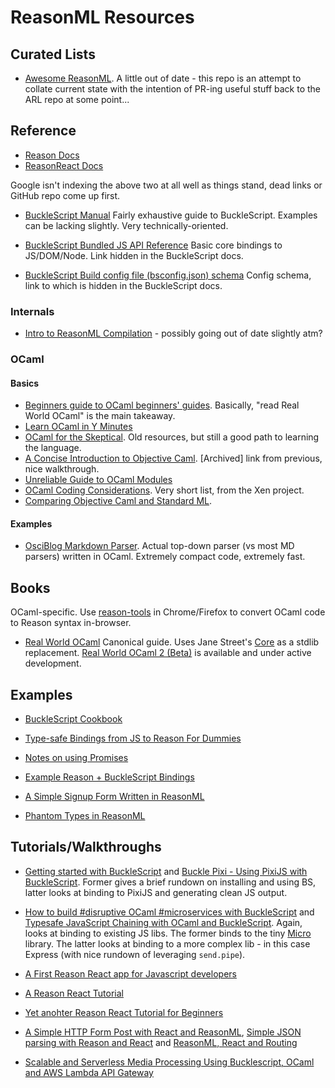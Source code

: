 # ReasonML Resources


## Curated Lists

- [Awesome ReasonML](https://github.com/vramana/awesome-reasonml). A little out of date - this repo is an attempt to collate current state with the intention of PR-ing useful stuff back to the ARL repo at some point...

## Reference

- [Reason Docs](https://reasonml.github.io/)
-  [ReasonReact Docs](https://reasonml.github.io/reason-react/)

Google isn't indexing the above two at all well as things stand, dead links or GitHub repo come up first.

- [BuckleScript Manual](https://bucklescript.github.io/bucklescript/Manual.html)
Fairly exhaustive guide to BuckleScript. Examples can be lacking slightly. Very technically-oriented.

- [BuckleScript Bundled JS API Reference](https://bucklescript.github.io/bucklescript/api/index.html)
Basic core bindings to JS/DOM/Node. Link hidden in the BuckleScript docs.

- [BuckleScript Build config file (bsconfig.json) schema](http://bucklescript.github.io/bucklescript/docson/#build-schema.json)
Config schema, link to which is hidden in the BuckleScript docs.

### Internals

- [Intro to ReasonML Compilation](https://github.com/chenglou/intro-to-reason-compilation) - possibly going out of date slightly atm?

### OCaml

#### Basics

- [Beginners guide to OCaml beginners' guides](http://blog.nullspace.io/beginners-guide-to-ocaml-beginners-guides.html). Basically, "read Real World OCaml" is the main takeaway.
- [Learn OCaml in Y Minutes](https://learnxinyminutes.com/docs/ocaml/)
- [OCaml for the Skeptical](http://www2.lib.uchicago.edu/keith/ocaml-class/home.html). Old resources, but still a good path to learning the language.
- [A Concise Introduction to Objective Caml](http://web.archive.org/web/20111205183829/http://www.csc.villanova.edu/~dmatusze/resources/ocaml/ocaml.html). [Archived] link from previous, nice walkthrough.
- [Unreliable Guide to OCaml Modules](http://lambdafoo.com/blog/2015/05/15/unreliable-guide-to-ocaml-modules/)
- [OCaml Coding Considerations](https://wiki.xen.org/wiki/OCaml_Coding_Considerations). Very short list, from the Xen project.
- [Comparing Objective Caml and Standard ML](http://adam.chlipala.net/mlcomp/).

#### Examples

- [OsciBlog Markdown Parser](https://github.com/MFP/OcsiBlog/blob/master/simple_markup.ml). Actual top-down parser (vs most MD parsers) written in OCaml. Extremely compact code, extremely fast.


## Books

OCaml-specific. Use [reason-tools](https://github.com/reasonml/reason-tools) in Chrome/Firefox to convert OCaml code to Reason syntax in-browser.

- [Real World OCaml](https://realworldocaml.org/)
Canonical guide. Uses Jane Street's [Core](https://github.com/janestreet/core) as a stdlib replacement. [Real World OCaml 2 (Beta)](https://dev.realworldocaml.org/) is available and under active development.


## Examples

- [BuckleScript Cookbook](https://github.com/glennsl/bucklescript-cookbook)
- [Type-safe Bindings from JS to Reason For Dummies](http://blog.klipse.tech/reason/2017/10/17/externals-js-ffi-reason.html)

- [Notes on using Promises](https://gist.github.com/Lokeh/a8d1dc6aa2043efa62b23e559291053e)
- [Example Reason + BuckleScript Bindings](https://gist.github.com/sgrove/707d55a3874045287c142732932597b9)
- [A Simple Signup Form Written in ReasonML](https://gist.github.com/Zerim/6ff94ae1897d65bfbdae7279860bd43a)
- [Phantom Types in ReasonML](https://gist.github.com/busypeoples/3a28d039272ec3eb33ca2fc6b32dafc7)

## Tutorials/Walkthroughs

- [Getting started with BuckleScript](http://pcarleton.github.io/2017/01/02/bucklescript-1.html) and [Buckle Pixi - Using PixiJS with BuckleScript](http://pcarleton.github.io/2017/01/14/buckle-pixi.html). Former gives a brief rundown on installing and using BS, latter looks at binding to PixiJS and generating clean JS output.

- [How to build #disruptive OCaml #microservices with BuckleScript](https://medium.com/dailyjs/how-to-build-disruptive-ocaml-microservices-with-bucklescript-8c2f774f67cd) and [Typesafe JavaScript Chaining with OCaml and BuckleScript](https://medium.com/dailyjs/typesafe-javascript-chaining-with-ocaml-and-bucklescript-ff489fe287c2). Again, looks at binding to existing JS libs. The former binds to the tiny [Micro](https://github.com/zeit/micro) library. The latter looks at binding to a more complex lib - in this case Express (with nice rundown of leveraging `send.pipe`).

- [A First Reason React app for Javascript developers](https://jamesfriend.com.au/a-first-reason-react-app-for-js-developers)
- [A Reason React Tutorial](https://jaredforsyth.com/2017/07/05/a-reason-react-tutorial/)
- [Yet anohter Reason React Tutorial for Beginners](https://www.robinwieruch.de/reason-react-tutorial/)
- [A Simple HTTP Form Post with React and ReasonML](http://marcusr.wpengine.com/?p=15), [Simple JSON parsing with Reason and React](http://www.marcusr.com/?p=16) and [ReasonML, React and Routing](http://www.marcusr.com/?p=18)

- [Scalable and Serverless Media Processing Using Bucklescript, OCaml and AWS Lambda API Gateway](https://medium.com/@romain.beauxis/scalable-and-serverless-media-processing-using-bucklescript-ocaml-and-aws-lambda-api-gateway-4efe39331f33)
